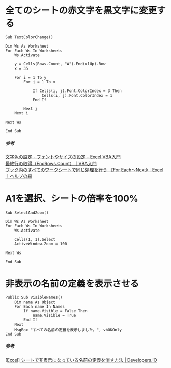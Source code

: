 # 全てのシートの赤文字を黒文字に変更する

```
Sub TextColorChange()

Dim Ws As Worksheet
For Each Ws In Worksheets
    Ws.Activate
    
    y = Cells(Rows.Count, "A").End(xlUp).Row
    x = 35

    For i = 1 To y
        For j = 1 To x
    
            If Cells(i, j).Font.ColorIndex = 3 Then
                Cells(i, j).Font.ColorIndex = 1
            End If
    
        Next j
    Next i

Next Ws

End Sub
```

##### 参考
[文字色の設定 - フォントやサイズの設定 - Excel VBA入門](https://www.officepro.jp/excelvba/cell_font/index6.html)  
[最終行の取得（EndRows.Count）｜VBA入門](http://www.start-macro.com/55/w/s029.html)  
[ブック内のすべてのワークシートで同じ処理を行う 《For Each～Next》｜Excel｜ヘルプの森](https://www.helpforest.com/excel/emv_sample/ex100001.htm)

# A1を選択、シートの倍率を100%

```
Sub SelectAndZoom()

Dim Ws As Worksheet
For Each Ws In Worksheets
    Ws.Activate
    
    Cells(1, 1).Select
    ActiveWindow.Zoom = 100

Next Ws

End Sub
```

# 非表示の名前の定義を表示させる

```
Public Sub VisibleNames()
    Dim name As Object
    For Each name In Names
        If name.Visible = False Then
            name.Visible = True
        End If
    Next
    MsgBox "すべての名前の定義を表示しました。", vbOKOnly
End Sub
```

##### 参考
[[Excel] シートで非表示になっている名前の定義を消す方法 | Developers.IO](https://dev.classmethod.jp/articles/excel-delete-name/)
